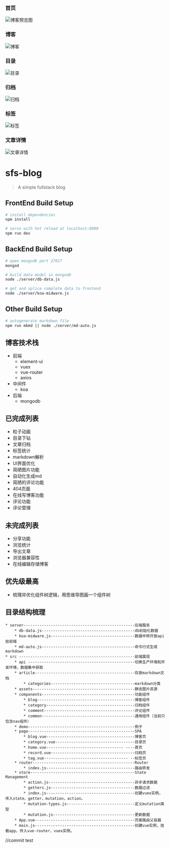 ### 首页
![博客预览图](https://github.com/FrankKai/sfs-blog/blob/master/src/assets/images/newcover.png)
### 博客
![博客](https://github.com/FrankKai/sfs-blog/blob/master/src/assets/images/博客.png)
### 目录
![目录](https://github.com/FrankKai/sfs-blog/blob/master/src/assets/images/目录.png)
### 归档
![归档](https://github.com/FrankKai/sfs-blog/blob/master/src/assets/images/归档.png)
### 标签
![标签](https://github.com/FrankKai/sfs-blog/blob/master/src/assets/images/标签.png)
### 文章详情
![文章详情](https://github.com/FrankKai/sfs-blog/blob/master/src/assets/images/文章详情.png)
# sfs-blog

> A simple fullstack blog

## FrontEnd Build Setup

``` bash
# install dependencies
npm install

# serve with hot reload at localhost:8080
npm run dev

```
## BackEnd Build Setup

``` bash
# open mongodb port 27017
mongod

# build data model in mongodb
node ./server/db-data.js

# get and splice complete data to frontend
node ./server/koa-midware.js

```
## Other Build Setup

``` bash
# autogenerate markdown file
npm run mkmd || node ./server/md-auto.js

```

## 博客技术栈
* 前端
  * element-ui
  * vuex
  * vue-router
  * axios
* 中间件
  * koa
* 后端
  * mongodb

## 已完成列表
* 粒子动画
* 目录下钻
* 文章归档
* 标签统计
* markdown解析
* UI界面优化
* 简陋图片功能
* 自动化生成md
* 简陋的评论功能
* 404页面
* 在线写博客功能
* 评论功能
* 评论管理

## 未完成列表
* 分享功能
* 浏览统计
* 导出文章
* 浏览器兼容性
* 在线编辑存储博客

## 优先级最高
* 梳理并优化组件树逻辑，用思维导图画一个组件树

## 目录结构梳理
	* server-------------------------------------------------后端服务
		* db-data.js-----------------------------------------db初始化数据
		* koa-midware.js-------------------------------------数据中转开放api给前端
		* md-auto.js-----------------------------------------命令行式生成markdown
	* src ---------------------------------------------------前端展现
		* api -----------------------------------------------切换生产环境和开发环境，数据集中获取
		* article--------------------------------------------存放markdown文档
			* categories-------------------------------------markdown分类
		* assets---------------------------------------------静态图片资源
		* components-----------------------------------------功能组件
			* blog-------------------------------------------博客组件
			* category---------------------------------------归档组件
			* comment----------------------------------------评论组件
			* common-----------------------------------------通用组件（当前只包含nav组件）
		* demo-----------------------------------------------例子
		* page-----------------------------------------------SPA
			* blog.vue---------------------------------------博客页
			* category.vue-----------------------------------目录页
			* home.vue---------------------------------- ----首页
			* record.vue-------------------------------------归档页
			* tag.vue------------------------------------- --标签页
		* router---------------------------------------------Router
			* index.js---------------------------------------路由转发
		* store----------------------------------------------State Management
			* action.js--------------------------------------异步请求数据
			* getters.js-------------------------------------数据过滤
			* index.js---------------------------------------创建vuex实例，传入state，getter，mutation，action。
			* mutation-types.js------------------------------定义mutation类型
			* mutation.js------------------------------------更新数据
		* App.vue--------------------------------------------页面路由父容器
		* main.js--------------------------------------------创建vue实例，挂载app，传入vue-router，vuex实例。

//commit test
